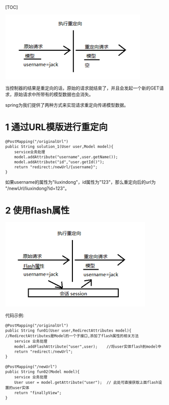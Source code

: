 [TOC]

![img](./resources/3.1.png)

当控制器的结果是重定向的话，原始的请求就结束了，并且会发起一个新的GET请求，原始请求中所带有的模型数据也会消失。



spring为我们提供了两种方式来实现请求重定向传递模型数据。



# 1 通过URL模版进行重定向

```
@PostMapping("/originalUrl")
public String solution_1(User user,Model model){
    service业务处理
    model.addAttribute("username",user.getName());
    model.addAttribute("id","user.getId()");
    return "redirect:/newUrl/{username}";
}
```

如果username的属性为"liuxindong"，id属性为"123"，那么重定向后的url为 "/newUrl/liuxindong?id=123"。



# 2 使用flash属性

![img](./resources/3.2.png)

代码示例:

```
@PostMapping("/originalUrl")
public String fun01(User user,RedirectAttributes model){    //RedirectAttributes是Model的一个子接口,添加了flash属性的相关方法
    service 业务处理
    model.addFlashAttribute("user",user);    //将user实体flash到model中
    return "redirect:/newUrl";
}

@PostMapping("/newUrl")
public String fun02(Model model){
    service 业务处理
    User user = model.getAttribute("user");  // 此处可直接获取上面flash设置的user实体
    return "finallyView";
}
```